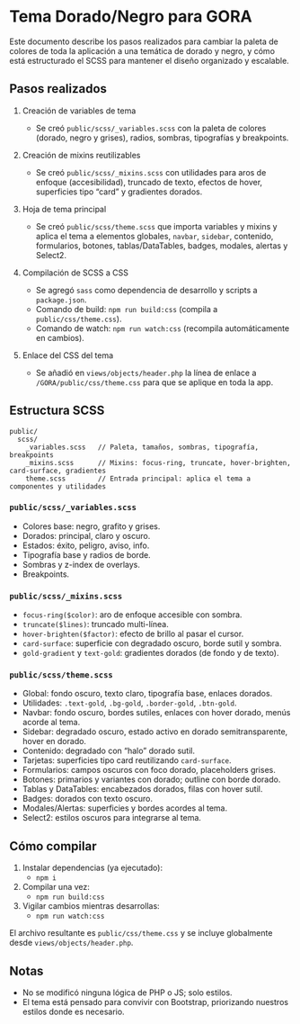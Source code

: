 # Tema Dorado/Negro para GORA

Este documento describe los pasos realizados para cambiar la paleta de colores de toda la aplicación a una temática de dorado y negro, y cómo está estructurado el SCSS para mantener el diseño organizado y escalable.

## Pasos realizados

1. Creación de variables de tema
   - Se creó `public/scss/_variables.scss` con la paleta de colores (dorado, negro y grises), radios, sombras, tipografías y breakpoints.

2. Creación de mixins reutilizables
   - Se creó `public/scss/_mixins.scss` con utilidades para aros de enfoque (accesibilidad), truncado de texto, efectos de hover, superficies tipo “card” y gradientes dorados.

3. Hoja de tema principal
   - Se creó `public/scss/theme.scss` que importa variables y mixins y aplica el tema a elementos globales, `navbar`, `sidebar`, contenido, formularios, botones, tablas/DataTables, badges, modales, alertas y Select2.

4. Compilación de SCSS a CSS
   - Se agregó `sass` como dependencia de desarrollo y scripts a `package.json`.
   - Comando de build: `npm run build:css` (compila a `public/css/theme.css`).
   - Comando de watch: `npm run watch:css` (recompila automáticamente en cambios).

5. Enlace del CSS del tema
   - Se añadió en `views/objects/header.php` la línea de enlace a `/GORA/public/css/theme.css` para que se aplique en toda la app.

## Estructura SCSS

```
public/
  scss/
    _variables.scss   // Paleta, tamaños, sombras, tipografía, breakpoints
    _mixins.scss      // Mixins: focus-ring, truncate, hover-brighten, card-surface, gradientes
    theme.scss        // Entrada principal: aplica el tema a componentes y utilidades
```

### `public/scss/_variables.scss`
- Colores base: negro, grafito y grises.
- Dorados: principal, claro y oscuro.
- Estados: éxito, peligro, aviso, info.
- Tipografía base y radios de borde.
- Sombras y z-index de overlays.
- Breakpoints.

### `public/scss/_mixins.scss`
- `focus-ring($color)`: aro de enfoque accesible con sombra.
- `truncate($lines)`: truncado multi-línea.
- `hover-brighten($factor)`: efecto de brillo al pasar el cursor.
- `card-surface`: superficie con degradado oscuro, borde sutil y sombra.
- `gold-gradient` y `text-gold`: gradientes dorados (de fondo y de texto).

### `public/scss/theme.scss`
- Global: fondo oscuro, texto claro, tipografía base, enlaces dorados.
- Utilidades: `.text-gold`, `.bg-gold`, `.border-gold`, `.btn-gold`.
- Navbar: fondo oscuro, bordes sutiles, enlaces con hover dorado, menús acorde al tema.
- Sidebar: degradado oscuro, estado activo en dorado semitransparente, hover en dorado.
- Contenido: degradado con “halo” dorado sutil.
- Tarjetas: superficies tipo card reutilizando `card-surface`.
- Formularios: campos oscuros con foco dorado, placeholders grises.
- Botones: primarios y variantes con dorado; outline con borde dorado.
- Tablas y DataTables: encabezados dorados, filas con hover sutil.
- Badges: dorados con texto oscuro.
- Modales/Alertas: superficies y bordes acordes al tema.
- Select2: estilos oscuros para integrarse al tema.

## Cómo compilar

1. Instalar dependencias (ya ejecutado):
   - `npm i`
2. Compilar una vez:
   - `npm run build:css`
3. Vigilar cambios mientras desarrollas:
   - `npm run watch:css`

El archivo resultante es `public/css/theme.css` y se incluye globalmente desde `views/objects/header.php`.

## Notas
- No se modificó ninguna lógica de PHP o JS; solo estilos.
- El tema está pensado para convivir con Bootstrap, priorizando nuestros estilos donde es necesario.



